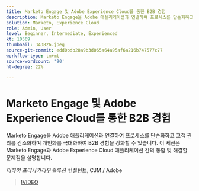 ```yaml
---
title: Marketo Engage 및 Adobe Experience Cloud를 통한 B2B 경험
description: Marketo Engage을 Adobe 애플리케이션과 연결하여 프로세스를 단순화하고 고객 관리를 간소화하며 개인화를 극대화하여 B2B 경험을 강화할 수 있습니다.
solution: Marketo, Experience Cloud
role: Admin, User
level: Beginner, Intermediate, Experienced
kt: 10569
thumbnail: 343826.jpeg
source-git-commit: edd0bdb28a9b3d065a64a95af6a216b747577c77
workflow-type: tm+mt
source-wordcount: '90'
ht-degree: 22%

---
```


# Marketo Engage 및 Adobe Experience Cloud를 통한 B2B 경험

Marketo Engage을 Adobe 애플리케이션과 연결하여 프로세스를 단순화하고 고객 관리를 간소화하며 개인화를 극대화하여 B2B 경험을 강화할 수 있습니다. 이 세션은 Marketo Engage과 Adobe Experience Cloud 애플리케이션 간의 통합 및 해결할 문제점을 설명합니다.

*미하이 프리사카리우* 솔루션 컨설턴트, CJM / Adobe

>[!VIDEO](https://video.tv.adobe.com/v/343826/?quality=12&learn=on)
